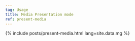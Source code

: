 ```yaml
---
tag: Usage
title: Media Presentation mode
ref: present-media
---
```


{% include posts/present-media.html lang=site.data.mg %}
